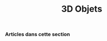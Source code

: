 ﻿---
title: 3D Objets
type: docs
weight: 60
url: /fr/python-net/3d-objects/
description: Articles sur la manipulation d'objets 3D dans Aspose.3D pour Python via .NET.
---
### **Articles dans cette section**

